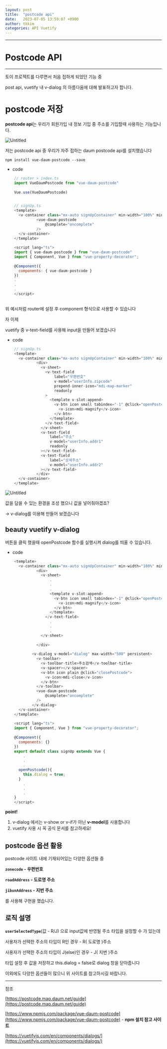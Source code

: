 ```yaml
---
layout: post
title:  "postcode api"
date:   2023-07-05 13:59:07 +0900
author: tkkim
categories: API Vuetify 
---
```

<hr/>


# Postcode API
<hr/>

토이 프로젝트를 다루면서 처음 접하게 되었던 기능 중

post api, vuetify 내 v-dialog 의 아름다움에 대해 발표하고자 합니다.

# postcode 저장

**postcode api**는 우리가 회원가입 내 정보 기입 중 주소를 기입할때 사용하는 기능입니다.

![Untitled](/assets/images/tkkim/20230705/1.png)



저는 postcode api 중 우리가 자주 접하는 daum postcode api를 설치했습니다

`npm install vue-daum-postcode --save`

- code

```javascript
    // router > index.ts
    import VueDaumPostcode from "vue-daum-postcode"
    
    Vue.use(VueDaumPostcode)
    
```

```javascript
    // signUp.ts
    <template>
      <v-container class="mx-auto signUpContainer" min-width="100%" min-height="100vh">
              <vue-daum-postcode
                  @complete="oncomplete"
              />
      </v-container>
    </template>
    
    <script lang="ts">
    import { vue-daum-postcode } from "vue-daum-postcode"
    import { Component, Vue } from "vue-property-decorator";
    
    @Component({
      components: { vue-daum-postcode }
    })
    .
    .
    .
    </script>
    
```


위 예시처럼 router에 설정 후 component 형식으로 사용할 수 있습니다

자 이제

vuetify 중 v-text-field를 사용해 input을 만들어 보겠습니다

- code

```javascript
    // signUp.ts
    <template>
      <v-container class="mx-auto signUpContainer" min-width="100%" min-height="100vh">
              <div>
                <v-sheet>
                  <v-text-field
                      label="우편번호"
                      v-model="userInfo.zipcode"
                      prepend-inner-icon="mdi-map-marker"
                      readonly
                  >
                    <template v-slot:append>
                      <v-btn icon small tabindex="-1" @click="openPostcode">
                        <v-icon>mdi-magnify</v-icon>
                      </v-btn>
                    </template>
                  </v-text-field>
                </v-sheet>
                <v-text-field
                    label="주소"
                    v-model="userInfo.addr1"
                    readonly
                ></v-text-field>
                <v-text-field
                    label="상세주소"
                    v-model="userInfo.addr2"
                ></v-text-field>
              </div>
      </v-container>
    </template>
```


![Untitled](/assets/images/tkkim/20230705/2.png)

값을 담을 수 있는 환경을 조성 했으니 값을 넣어줘야겠죠?

→ v-dialog를 이용해 만들어 보겠습니다



## beauty vuetify v-dialog

버튼을 클릭 했을때 openPostcode 함수를 실행시켜 dialog를 띄울 수 있습니다.

- code

```javascript
    <template>
      <v-container class="mx-auto signUpContainer" min-width="100%" min-height="100vh">
              <div>
                <v-sheet>
                    . 
                    . 
                    .
                    <template v-slot:append>
                      <v-btn icon small tabindex="-1" @click="openPostcode">
                        <v-icon>mdi-magnify</v-icon>
                      </v-btn>
                    </template>
                  </v-text-field>
                    .
                    .
                    .
                </v-sheet>
             
              </div>
         
            <v-dialog v-model="dialog" max-width="500" persistent>
              <v-toolbar>
                <v-toolbar-title>주소검색</v-toolbar-title>
                <v-spacer></v-spacer>
                <v-btn icon plain @click="closePostcode">
                  <v-icon>mdi-close</v-icon>
                </v-btn>
              </v-toolbar>
              <vue-daum-postcode
                  @complete="oncomplete"
              />
            </v-dialog>
      </v-container>
    </template>
    
    <script lang="ts">
    import { Component, Vue } from "vue-property-decorator";
    
    @Component({
      components: {}
    })
    export default class signUp extends Vue {
        .
    	.
    	.
      openPostcode(){
        this.dialog = true;
      }
    	.
    	.
    	.
    }
    </script>
```


**point!**

1. v-dialog 에서는 v-show or v-if가 아닌  **v-model**를 사용합니다
2. vuetify 사용 시 꼭 공식 문서를 참고하세요!



## postcode 옵션 활용

postcode 사이트 내에 기재되어있는 다양한 옵션들 중

**`zonecode` - 우편번호**

**`roadAddress` - 도로명 주소**

**`jibunAddress` - 지번 주소**

를 사용해 구현을 했습니다.


## 로직 설명

**`userSelectedType`**(값 - R/J) 으로 input값에 반영될 주소 타입을 설정할 수 가 있는데

사용자가 선택한 주소의 타입이 R인 경우 - R( 도로명 )주소

사용자가 선택한 주소의 타입이 J(else)인 경우 - J( 지번 )주소

타입 설정 후 값을 저장하고 this.dialog = false로 dialog 창을 닫아줍니다



이외에도 다양한 옵션들이 많으니  위 사이트를 참고하시길 바랍니다.

---

참조

[https://postcode.map.daum.net/guide](https://postcode.map.daum.net/guide)

[https://www.npmjs.com/package/vue-daum-postcode](https://www.npmjs.com/package/vue-daum-postcode) - **npm 설치 참고 사이트**

[https://vuetifyjs.com/en/components/dialogs/](https://vuetifyjs.com/en/components/dialogs/)
